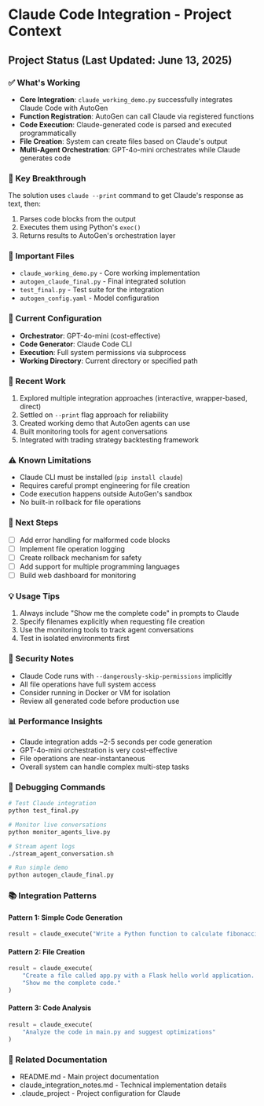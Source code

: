 # Claude Code Integration - Project Context

## Project Status (Last Updated: June 13, 2025)

### ✅ What's Working
- **Core Integration**: `claude_working_demo.py` successfully integrates Claude Code with AutoGen
- **Function Registration**: AutoGen can call Claude via registered functions
- **Code Execution**: Claude-generated code is parsed and executed programmatically
- **File Creation**: System can create files based on Claude's output
- **Multi-Agent Orchestration**: GPT-4o-mini orchestrates while Claude generates code

### 🚀 Key Breakthrough
The solution uses `claude --print` command to get Claude's response as text, then:
1. Parses code blocks from the output
2. Executes them using Python's `exec()`
3. Returns results to AutoGen's orchestration layer

### 📁 Important Files
- `claude_working_demo.py` - Core working implementation
- `autogen_claude_final.py` - Final integrated solution
- `test_final.py` - Test suite for the integration
- `autogen_config.yaml` - Model configuration

### 🔧 Current Configuration
- **Orchestrator**: GPT-4o-mini (cost-effective)
- **Code Generator**: Claude Code CLI
- **Execution**: Full system permissions via subprocess
- **Working Directory**: Current directory or specified path

### 📝 Recent Work
1. Explored multiple integration approaches (interactive, wrapper-based, direct)
2. Settled on `--print` flag approach for reliability
3. Created working demo that AutoGen agents can use
4. Built monitoring tools for agent conversations
5. Integrated with trading strategy backtesting framework

### ⚠️ Known Limitations
- Claude CLI must be installed (`pip install claude`)
- Requires careful prompt engineering for file creation
- Code execution happens outside AutoGen's sandbox
- No built-in rollback for file operations

### 🎯 Next Steps
- [ ] Add error handling for malformed code blocks
- [ ] Implement file operation logging
- [ ] Create rollback mechanism for safety
- [ ] Add support for multiple programming languages
- [ ] Build web dashboard for monitoring

### 💡 Usage Tips
1. Always include "Show me the complete code" in prompts to Claude
2. Specify filenames explicitly when requesting file creation
3. Use the monitoring tools to track agent conversations
4. Test in isolated environments first

### 🔐 Security Notes
- Claude Code runs with `--dangerously-skip-permissions` implicitly
- All file operations have full system access
- Consider running in Docker or VM for isolation
- Review all generated code before production use

### 📊 Performance Insights
- Claude integration adds ~2-5 seconds per code generation
- GPT-4o-mini orchestration is very cost-effective
- File operations are near-instantaneous
- Overall system can handle complex multi-step tasks

### 🐛 Debugging Commands
```bash
# Test Claude integration
python test_final.py

# Monitor live conversations
python monitor_agents_live.py

# Stream agent logs
./stream_agent_conversation.sh

# Run simple demo
python autogen_claude_final.py
```

### 📚 Integration Patterns

#### Pattern 1: Simple Code Generation
```python
result = claude_execute("Write a Python function to calculate fibonacci")
```

#### Pattern 2: File Creation
```python
result = claude_execute(
    "Create a file called app.py with a Flask hello world application. "
    "Show me the complete code."
)
```

#### Pattern 3: Code Analysis
```python
result = claude_execute(
    "Analyze the code in main.py and suggest optimizations"
)
```

### 🔗 Related Documentation
- README.md - Main project documentation
- claude_integration_notes.md - Technical implementation details
- .claude_project - Project configuration for Claude